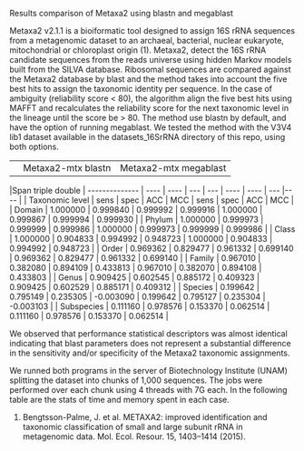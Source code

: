 
Results comparison of Metaxa2 using blastn and megablast

Metaxa2 v2.1.1 is a bioiformatic tool designed to assign 16S rRNA sequences from a metagenomic dataset to an archaeal, bacterial, nuclear eukaryote, mitochondrial or chloroplast origin (1). Metaxa2, detect the 16S rRNA candidate sequences from the reads universe using hidden Markov models built from the SILVA database. Ribosomal sequences are compared against the Metaxa2 database by blast and the method takes into account the five best hits to assign the taxonomic identity per sequence. In the case of ambiguity (reliability score < 80), the algorithm align the five best hits using MAFFT and recalculates the reliability score for the next taxonomic level in the lineage until the score be > 80. The method use blastn by default, and have the option of running megablast. We tested the method with the V3V4 lib1 dataset available in the datasets_16SrRNA directory of this repo, using both options.

<table>
  <tr>
    <td></td>
    <td colspan="4">Metaxa2-mtx blastn</td>
    <td colspan="4">Metaxa2-mtx megablast</td>
  </tr>
</table>



 |Span <td colspan="4">triple  <td colspan="4">double
 | --------------  | ---- | ---- | --- | --- | ---- | ---- | --- |---- |
 | Taxonomic level | sens | spec | ACC | MCC | sens | spec | ACC | MCC | 
 | Domain | 1.000000 | 0.999840 | 0.999992 | 0.999916 | 1.000000 | 0.999867 | 0.999994 | 0.999930 | 
 | Phylum | 1.000000 | 0.999973 | 0.999999 | 0.999986 | 1.000000 | 0.999973 | 0.999999 | 0.999986 | 
 | Class | 1.000000 | 0.904833 | 0.994992 | 0.948723 | 1.000000 | 0.904833 | 0.994992 | 0.948723 | 
 | Order | 0.969362 | 0.829477 | 0.961332 | 0.699140 | 0.969362 | 0.829477 | 0.961332 | 0.699140 | 
 | Family | 0.967010 | 0.382080 | 0.894109 | 0.433813 | 0.967010 | 0.382070 | 0.894108 | 0.433803 | 
 | Genus | 0.909425 | 0.602545 | 0.885172 | 0.409323 | 0.909425 | 0.602529 | 0.885171 | 0.409312 | 
 | Species | 0.199642 | 0.795149 | 0.235305 | -0.003090 | 0.199642 | 0.795127 | 0.235304 | -0.003103 | 
 | Subspecies | 0.111160 | 0.978576 | 0.153370 | 0.062514 | 0.111160 | 0.978576 | 0.153370 | 0.062514 | 

We observed that performance statistical descriptors was almost identical indicating that blast parameters does not represent a substantial difference in the sensitivity and/or specificity of the Metaxa2 taxonomic assignments.

We runned both programs in the server of Biotechnology Institute (UNAM) splitting the dataset into chunks of 1,000 sequences. The jobs were performed over each chunk using 4 threads with 7G each. In the following table are the stats of time and memory spent in each case.







1. Bengtsson-Palme, J. et al. METAXA2: improved identification and taxonomic classification of small and large subunit rRNA in metagenomic data. Mol. Ecol. Resour. 15, 1403–1414 (2015).
